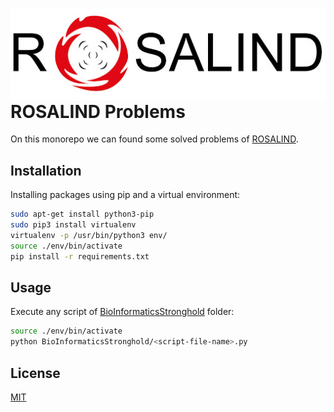 <img src="rosalind.jpg"
     alt="ROSALIND"
     style="float: left; margin-right: 10px;" />

# ROSALIND Problems

On this monorepo we can found some solved problems of [ROSALIND](http://rosalind.info).  

## Installation

Installing packages using pip and a virtual environment:

```bash
sudo apt-get install python3-pip
sudo pip3 install virtualenv
virtualenv -p /usr/bin/python3 env/
source ./env/bin/activate
pip install -r requirements.txt 
```

## Usage

Execute any script of [BioInformaticsStronghold](https://github.com/dmartmillan/rosalind-problems/tree/master/BioInformaticsStronghold) folder:

```bash
source ./env/bin/activate
python BioInformaticsStronghold/<script-file-name>.py
```

## License
[MIT](https://choosealicense.com/licenses/mit/)
